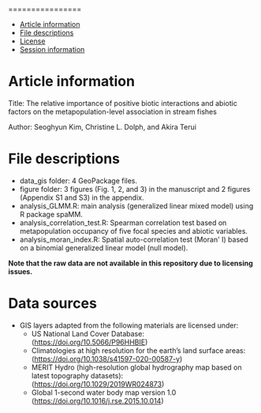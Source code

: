 ================

-   [Article information](#article-information)
-   [File descriptions](#file-descriptions)
-   [License](#license)
-   [Session information](#session-information)


# Article information
Title: The relative importance of positive biotic interactions and abiotic factors  on the metapopulation-level association in stream fishes

Author: Seoghyun Kim, Christine L. Dolph, and Akira Terui


# File descriptions
- data_gis folder: 4 GeoPackage files.
- figure folder: 3 figures (Fig. 1, 2, and 3) in the manuscript and 2 figures (Appendix S1 and S3) in the appendix.
- analysis_GLMM.R: main analysis (generalized linear mixed model) using R package spaMM. 
- analysis_correlation_test.R: Spearman correlation test based on metapopulation occupancy of five focal species and abiotic variables.
- analysis_moran_index.R: Spatial auto-correlation test (Moran' I) based on a binomial generalized linear model (null model).

**Note that the raw data are not available in this repository due to licensing issues.**

# Data sources
-   GIS layers adapted from the following materials are licensed under:
    -   US National Land Cover Database: (https://doi.org/10.5066/P96HHBIE)
    -   Climatologies at high resolution for the earth’s land surface areas: (https://doi.org/10.1038/s41597-020-00587-y)
    -   MERIT Hydro (high-resolution global hydrography map based on latest topography datasets): (https://doi.org/10.1029/2019WR024873)
    -   Global 1-second water body map version 1.0 (https://doi.org/10.1016/j.rse.2015.10.014)